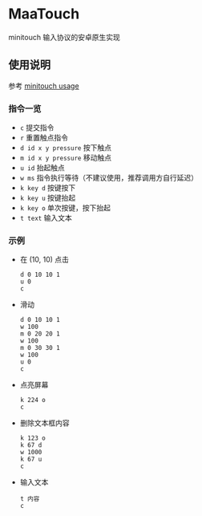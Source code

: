 # MaaTouch

minitouch 输入协议的安卓原生实现

## 使用说明

参考 [minitouch usage](https://github.com/DeviceFarmer/minitouch#usage)

### 指令一览

- `c` 提交指令
- `r` 重置触点指令
- `d id x y pressure` 按下触点
- `m id x y pressure` 移动触点
- `u id` 抬起触点
- `w ms` 指令执行等待（不建议使用，推荐调用方自行延迟）
- `k key d` 按键按下
- `k key u` 按键抬起
- `k key o` 单次按键，按下抬起
- `t text` 输入文本

### 示例

- 在 (10, 10) 点击

  ```text
  d 0 10 10 1
  u 0
  c
  ```

- 滑动

  ```text
  d 0 10 10 1
  w 100
  m 0 20 20 1
  w 100
  m 0 30 30 1
  w 100
  u 0
  c
  ```

- 点亮屏幕

  ```text
  k 224 o
  c
  ```

- 删除文本框内容

  ```text
  k 123 o
  k 67 d
  w 1000
  k 67 u
  c
  ```

- 输入文本

  ```text
  t 内容
  c
  ```
